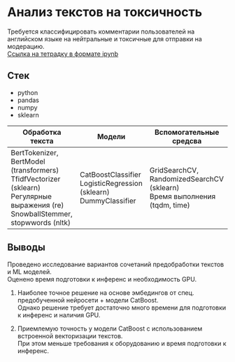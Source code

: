 # Анализ текстов на токсичность
Требуется классифицировать комментарии пользователей на английском языке на нейтральные и токсичные для отправки на модерацию.  
[Ссылка на тетрадку в формате ipynb](https://github.com/sotwra/Portfolio/blob/main/NLP%20Text%20classification/NLP%20comments%20classification.ipynb)

## Стек
- python
- pandas
- numpy
- sklearn

| Обработка текста | Модели | Вспомогательные средсва |
| ---------------- | ------ | ----------------------- |
| BertTokenizer, BertModel (transformers) <br/> TfidfVectorizer (sklearn) <br/> Регулярные выражения (re) <br/> SnowballStemmer, stopwwords (nltk) | CatBoostClassifier <br/> LogisticRegression (sklearn) <br/> DummyClassifier | GridSearchCV, RandomizedSearchCV (sklearn) <br/> Время выполнения (tqdm, time)

## Выводы
Проведено исследование вариантов сочетаний предобработки текстов и ML моделей.   
Оценено время подготовки к инференс и необходимость GPU. 
1. Наиболее точное решение на основе эмбедингов от спец. предобученной нейросети + модели CatBoost.  
Однако решение требует достаточно много времени для подготовки к инференс и наличия GPU.
  
3. Приемлемую точность у модели CatBoost с использованием встроенной векторизации текстов.   
При этом меньше требования к оборудованию и время подготовки к инференс.
